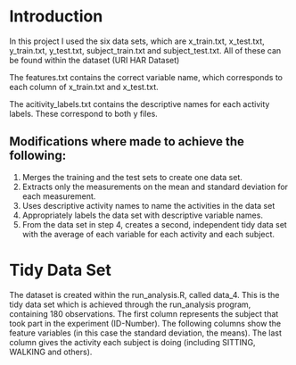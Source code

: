 # Introduction 

In this project I used the six data sets, which are x_train.txt, x_test.txt, y_train.txt, y_test.txt, subject_train.txt and subject_test.txt. 
All of these can be found within the dataset (URI HAR Dataset)

The features.txt contains the correct variable name, which corresponds to each column of x_train.txt and x_test.txt. 

The acitivity_labels.txt contains the descriptive names for each activity labels. These correspond to both y files. 

## Modifications where made to achieve the following:

  1.  Merges the training and the test sets to create one data set.
  2.  Extracts only the measurements on the mean and standard deviation for each measurement. 
  3.  Uses descriptive activity names to name the activities in the data set
  4.  Appropriately labels the data set with descriptive variable names. 
  5.  From the data set in step 4, creates a second, independent tidy data set with the average of each variable for each activity and each subject.


# Tidy Data Set

The dataset is created within the run_analysis.R, called data_4. This is the tidy data set which is achieved through the run_analysis program, containing 180 observations. 
The first column represents the subject that took part in the experiment (ID-Number).
The following columns show the feature variables (in this case the standard deviation, the means). 
The last column gives the activity each subject is doing (including SITTING, WALKING and others).
